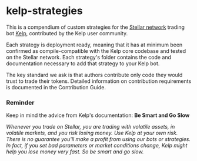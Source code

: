# kelp-strategies

This is a compendium of custom strategies for the [Stellar network](https://www.stellar.org/) trading bot [Kelp](https://github.com/lightyeario/kelp), contributed by the Kelp user community.

Each strategy is deployment ready, meaning that it has at minimum been confirmed as compile-compatible with the Kelp core codebase and tested on the Stellar network. Each strategy's folder contains the code and documentation necessary to add that strategy to your Kelp bot.

The key standard we ask is that authors contribute only code they would trust to trade their tokens. Detailed information on contribution requirements is documented in the Contribution Guide.

### Reminder

Keep in mind the advice from Kelp's documentation: **Be Smart and Go Slow**

*Whenever you trade on Stellar, you are trading with volatile assets, in volatile markets, and you risk losing money. Use Kelp at your own risk. There is no guarantee you'll make a profit from using our bots or strategies. In fact, if you set bad parameters or market conditions change, Kelp might help you lose money very fast. So be smart and go slow.*
